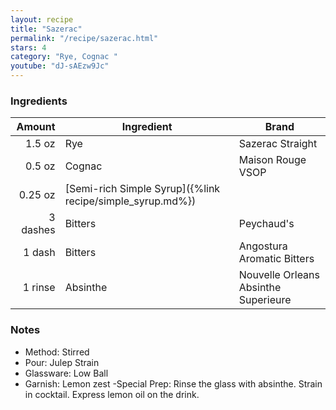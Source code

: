 ```yaml
---
layout: recipe
title: "Sazerac"
permalink: "/recipe/sazerac.html"
stars: 4
category: "Rye, Cognac "
youtube: "dJ-sAEzw9Jc"
---
```


### Ingredients

| Amount  | Ingredient               | Brand                                    |
| -------: | --------------------------------------------------------- | ------------------------------------ |
|   1.5 oz | Rye                                                       | Sazerac Straight                     |
|   0.5 oz | Cognac                                                    | Maison Rouge VSOP                    |
|  0.25 oz | [Semi-rich Simple Syrup]({%link recipe/simple_syrup.md%}) |
| 3 dashes | Bitters                                                   | Peychaud's                           |
|   1 dash | Bitters                                                   | Angostura Aromatic Bitters           |
|  1 rinse | Absinthe                                                  | Nouvelle Orleans Absinthe Superieure |

### Notes

- Method: Stirred
- Pour: Julep Strain
- Glassware: Low Ball
- Garnish: Lemon zest
  -Special Prep: Rinse the glass with absinthe. Strain in cocktail. Express lemon oil on the drink.
